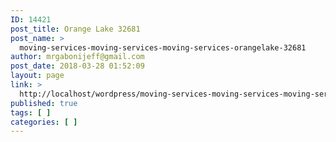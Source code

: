 ```yaml
---
ID: 14421
post_title: Orange Lake 32681
post_name: >
  moving-services-moving-services-moving-services-orangelake-32681
author: mrgabonijeff@gmail.com
post_date: 2018-03-28 01:52:09
layout: page
link: >
  http://localhost/wordpress/moving-services-moving-services-moving-services-orangelake-32681/
published: true
tags: [ ]
categories: [ ]
---
```

